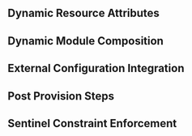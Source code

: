 ## Dynamic Resource Attributes

## Dynamic Module Composition

## External Configuration Integration

## Post Provision Steps

## Sentinel Constraint Enforcement